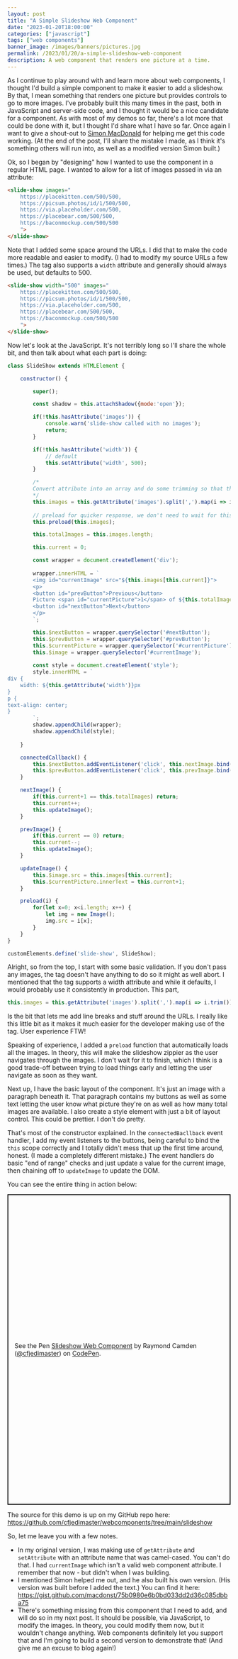 ```yaml
---
layout: post
title: "A Simple Slideshow Web Component"
date: "2023-01-20T18:00:00"
categories: ["javascript"]
tags: ["web components"]
banner_image: /images/banners/pictures.jpg
permalink: /2023/01/20/a-simple-slideshow-web-component
description: A web component that renders one picture at a time.
---
```


As I continue to play around with and learn more about web components, I thought I'd build a simple component to make it easier to add a slideshow. By that, I mean something that renders one picture but provides controls to go to more images. I've probably built this many times in the past, both in JavaScript and server-side code, and I thought it would be a nice candidate for a component. As with most of my demos so far, there's a lot more that could be done with it, but I thought I'd share what I have so far. Once again I want to give a shout-out to [Simon MacDonald](https://www.simonmacdonald.com/) for helping me get this code working. (At the end of the post, I'll share the mistake I made, as I think it's something others will run into, as well as a modified version Simon built.)

Ok, so I began by "designing" how I wanted to use the component in a regular HTML page. I wanted to allow for a list of images passed in via an attribute:

```html
<slide-show images="
	https://placekitten.com/500/500,
	https://picsum.photos/id/1/500/500,
	https://via.placeholder.com/500,
	https://placebear.com/500/500,
	https://baconmockup.com/500/500
	">
</slide-show>
```

Note that I added some space around the URLs. I did that to make the code more readable and easier to modify. (I had to modify my source URLs a few times.) The tag also supports a `width` attribute and generally should always be used, but defaults to 500.

```html
<slide-show width="500" images="
	https://placekitten.com/500/500,
	https://picsum.photos/id/1/500/500,
	https://via.placeholder.com/500,
	https://placebear.com/500/500,
	https://baconmockup.com/500/500
	">
</slide-show>
```

Now let's look at the JavaScript. It's not terribly long so I'll share the whole bit, and then talk about what each part is doing:

```js
class SlideShow extends HTMLElement {

	constructor() {

		super();

		const shadow = this.attachShadow({mode:'open'});

		if(!this.hasAttribute('images')) {
			console.warn('slide-show called with no images');
			return;
		}

		if(!this.hasAttribute('width')) {
			// default
			this.setAttribute('width', 500);
		}

		/*
		Convert attribute into an array and do some trimming so that the end user can have some spacing
		*/
		this.images = this.getAttribute('images').split(',').map(i => i.trim());
		
		// preload for quicker response, we don't need to wait for this
		this.preload(this.images);

		this.totalImages = this.images.length;

		this.current = 0;

		const wrapper = document.createElement('div');
		
		wrapper.innerHTML = `
		<img id="currentImage" src="${this.images[this.current]}">
		<p>
		<button id="prevButton">Previous</button> 
		Picture <span id="currentPicture">1</span> of ${this.totalImages}
		<button id="nextButton">Next</button> 
		</p>
		`;

		this.$nextButton = wrapper.querySelector('#nextButton');
		this.$prevButton = wrapper.querySelector('#prevButton');
		this.$currentPicture = wrapper.querySelector('#currentPicture');
		this.$image = wrapper.querySelector('#currentImage');
		
		const style = document.createElement('style');
		style.innerHTML = `
div {
	width: ${this.getAttribute('width')}px
}
p {
text-align: center;
}
		`;
		shadow.appendChild(wrapper);
		shadow.appendChild(style);
		
	}

	connectedCallback() {
		this.$nextButton.addEventListener('click', this.nextImage.bind(this));
		this.$prevButton.addEventListener('click', this.prevImage.bind(this));
	}

	nextImage() {
		if(this.current+1 == this.totalImages) return; 
		this.current++;
		this.updateImage();
	}

	prevImage() {
		if(this.current == 0) return; 
		this.current--;
		this.updateImage();
	}

	updateImage() {
		this.$image.src = this.images[this.current];
		this.$currentPicture.innerText = this.current+1;
	}

	preload(i) {
		for(let x=0; x<i.length; x++) {
			let img = new Image();
			img.src = i[x];
		}
	}
}

customElements.define('slide-show', SlideShow);
```

Alright, so from the top, I start with some basic validation. If you don't pass any images, the tag doesn't have anything to do so it might as well abort. I mentioned that the tag supports a width attribute and while it defaults, I would probably use it consistently in production. This part, 

```js
this.images = this.getAttribute('images').split(',').map(i => i.trim());
```

Is the bit that lets me add line breaks and stuff around the URLs. I really like this little bit as it makes it much easier for the developer making use of the tag. User experience FTW!

Speaking of experience, I added a `preload` function that automatically loads all the images. In theory, this will make the slideshow zippier as the user navigates through the images. I don't wait for it to finish, which I think is a good trade-off between trying to load things early and letting the user navigate as soon as they want. 

Next up, I have the basic layout of the component. It's just an image with a paragraph beneath it. That paragraph contains my buttons as well as some text letting the user know what picture they're on as well as how many total images are available. I also create a style element with just a bit of layout control. This could be prettier. I don't do pretty. 

That's most of the constructor explained. In the `connectedBacllback` event handler, I add my event listeners to the buttons, being careful to bind the `this` scope correctly and I totally didn't mess that up the first time around, honest. (I made a completely different mistake.) The event handlers do basic "end of range" checks and just update a value for the current image, then chaining off to `updateImage` to update the DOM. 

You can see the entire thing in action below:

<p class="codepen" data-height="700" data-theme-id="dark" data-default-tab="result" data-slug-hash="eYjygxN" data-editable="true" data-user="cfjedimaster" style="height: 700px; box-sizing: border-box; display: flex; align-items: center; justify-content: center; border: 2px solid; margin: 1em 0; padding: 1em;">
  <span>See the Pen <a href="https://codepen.io/cfjedimaster/pen/eYjygxN">
  Slideshow Web Component</a> by Raymond Camden (<a href="https://codepen.io/cfjedimaster">@cfjedimaster</a>)
  on <a href="https://codepen.io">CodePen</a>.</span>
</p>
<script async src="https://cpwebassets.codepen.io/assets/embed/ei.js"></script>

The source for this demo is up on my GitHub repo here: <https://github.com/cfjedimaster/webcomponents/tree/main/slideshow>

So, let me leave you with a few notes.

* In my original version, I was making use of `getAttribute` and `setAttribute` with an attribute name that was camel-cased. You can't do that. I had `currentImage` which isn't a valid web component attribute. I remember that now - but didn't when I was building. 
* I mentioned Simon helped me out, and he also built his own version. (His version was built before I added the text.) You can find it here: <https://gist.github.com/macdonst/75b0980e6b0bd033dd2d36c085dbba75>
* There's something missing from this component that I need to add, and will do so in my next post. It should be possible, via JavaScript, to modify the images. In theory, you could modify them now, but it wouldn't change anything. Web components definitely let you support that and I'm going to build a second version to demonstrate that! (And give me an excuse to blog again!)